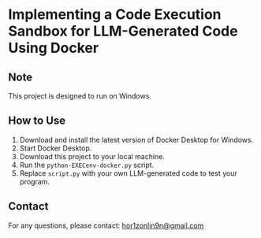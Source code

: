 # Implementing a Code Execution Sandbox for LLM-Generated Code Using Docker

## Note
This project is designed to run on Windows.

## How to Use
1. Download and install the latest version of Docker Desktop for Windows.
2. Start Docker Desktop.
3. Download this project to your local machine.
4. Run the `python-EXECenv-docker.py` script.
5. Replace `script.py` with your own LLM-generated code to test your program.

## Contact
For any questions, please contact: hor1zonlin9n@gmail.com
